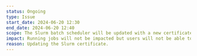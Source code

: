 ```yaml
---
status: Ongoing
type: Issue
start_date: 2024-06-20 12:30
end_date: 2024-06-20 12:40
scope: The Slurm batch scheduler will be updated with a new certificate
impact: Running jobs will not be impacted but users will not be able to submit new jobs for a brief period (around 5-10 minutes). If users are impacted, they should wait and then resubmit the job once the work has completed.   
reason: Updating the Slurm certificate. 
---
```




